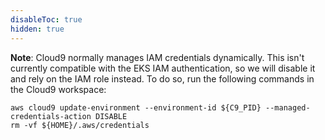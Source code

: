 ```yaml
---
disableToc: true
hidden: true
---
```


**Note**: Cloud9 normally manages IAM credentials dynamically. This isn't currently compatible with the EKS IAM authentication, so we will disable it and rely on the IAM role instead. To do so, run the following commands in the Cloud9 workspace:

```
aws cloud9 update-environment --environment-id ${C9_PID} --managed-credentials-action DISABLE
rm -vf ${HOME}/.aws/credentials
```
